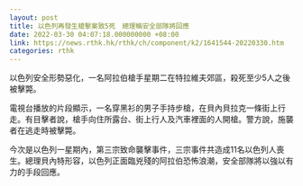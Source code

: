 ```yaml
---
layout: post
title: 以色列再發生槍擊案致5死　總理稱安全部隊將回應
date: 2022-03-30 04:07:18.000000000 +08:00
link: https://news.rthk.hk/rthk/ch/component/k2/1641544-20220330.htm
categories: rthk
---
```


以色列安全形勢惡化，一名阿拉伯槍手星期二在特拉維夫郊區，殺死至少5人之後被擊斃。

電視台播放的片段顯示，一名穿黑衫的男子手持步槍，在貝內貝拉克一條街上行走。有目擊者說，槍手向住所露台、街上行人及汽車裡面的人開槍。警方說，施襲者在逃走時被擊斃。

今次是以色列一星期內，第三宗致命襲擊事件，三宗事件共造成11名以色列人喪生。總理貝內特形容，以色列正面臨兇殘的阿拉伯恐怖浪潮，安全部隊將以強以有力的手段回應。
